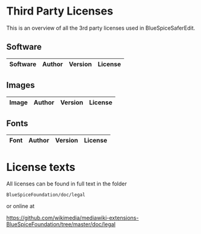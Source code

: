 Third Party Licenses
====================
This is an overview of all the 3rd party licenses used in BlueSpiceSaferEdit.

Software
--------

| Software | Author | Version | License |
|:--------|:-------|:--------|:-------|

Images
------

| Image | Author | Version | License |
|:--------|:-------|:--------|:-------|

Fonts
-----

| Font | Author | Version | License |
|:--------|:-------|:--------|:-------|

License texts
=============
All licenses can be found in full text in the folder

```BlueSpiceFoundation/doc/legal```

or online at

https://github.com/wikimedia/mediawiki-extensions-BlueSpiceFoundation/tree/master/doc/legal